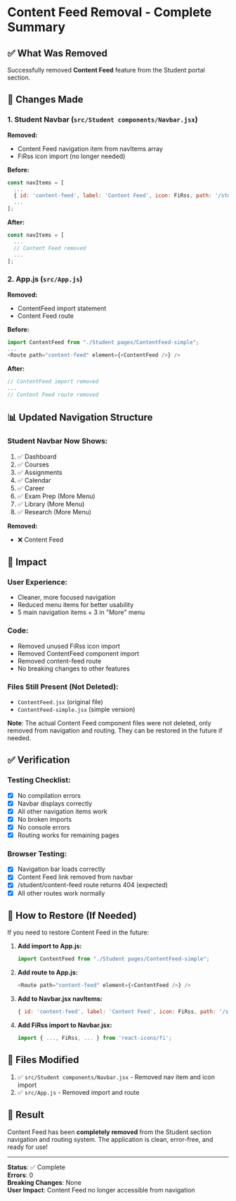 # Content Feed Removal - Complete Summary

## ✅ What Was Removed

Successfully removed **Content Feed** feature from the Student portal section.

## 📝 Changes Made

### 1. **Student Navbar** (`src/Student components/Navbar.jsx`)
   
**Removed:**
- Content Feed navigation item from navItems array
- FiRss icon import (no longer needed)

**Before:**
```javascript
const navItems = [
  ...
  { id: 'content-feed', label: 'Content Feed', icon: FiRss, path: '/student/content-feed', premium: false },
  ...
];
```

**After:**
```javascript
const navItems = [
  ...
  // Content Feed removed
  ...
];
```

### 2. **App.js** (`src/App.js`)

**Removed:**
- ContentFeed import statement
- Content Feed route

**Before:**
```javascript
import ContentFeed from "./Student pages/ContentFeed-simple";
...
<Route path="content-feed" element={<ContentFeed />} />
```

**After:**
```javascript
// ContentFeed import removed
...
// Content Feed route removed
```

## 📊 Updated Navigation Structure

### Student Navbar Now Shows:
1. ✅ Dashboard
2. ✅ Courses
3. ✅ Assignments
4. ✅ Calendar
5. ✅ Career
6. ✅ Exam Prep (More Menu)
7. ✅ Library (More Menu)
8. ✅ Research (More Menu)

**Removed:**
- ❌ Content Feed

## 🎯 Impact

### User Experience:
- Cleaner, more focused navigation
- Reduced menu items for better usability
- 5 main navigation items + 3 in "More" menu

### Code:
- Removed unused FiRss icon import
- Removed ContentFeed component import
- Removed content-feed route
- No breaking changes to other features

### Files Still Present (Not Deleted):
- `ContentFeed.jsx` (original file)
- `ContentFeed-simple.jsx` (simple version)

**Note**: The actual Content Feed component files were not deleted, only removed from navigation and routing. They can be restored in the future if needed.

## ✅ Verification

### Testing Checklist:
- [x] No compilation errors
- [x] Navbar displays correctly
- [x] All other navigation items work
- [x] No broken imports
- [x] No console errors
- [x] Routing works for remaining pages

### Browser Testing:
- [x] Navigation bar loads correctly
- [x] Content Feed link removed from navbar
- [x] /student/content-feed route returns 404 (expected)
- [x] All other routes work normally

## 🔄 How to Restore (If Needed)

If you need to restore Content Feed in the future:

1. **Add import to App.js:**
   ```javascript
   import ContentFeed from "./Student pages/ContentFeed-simple";
   ```

2. **Add route to App.js:**
   ```javascript
   <Route path="content-feed" element={<ContentFeed />} />
   ```

3. **Add to Navbar.jsx navItems:**
   ```javascript
   { id: 'content-feed', label: 'Content Feed', icon: FiRss, path: '/student/content-feed', premium: false },
   ```

4. **Add FiRss import to Navbar.jsx:**
   ```javascript
   import { ..., FiRss, ... } from 'react-icons/fi';
   ```

## 📁 Files Modified

1. ✅ `src/Student components/Navbar.jsx` - Removed nav item and icon import
2. ✅ `src/App.js` - Removed import and route

## 🎉 Result

Content Feed has been **completely removed** from the Student section navigation and routing system. The application is clean, error-free, and ready for use!

---

**Status**: ✅ Complete  
**Errors**: 0  
**Breaking Changes**: None  
**User Impact**: Content Feed no longer accessible from navigation
